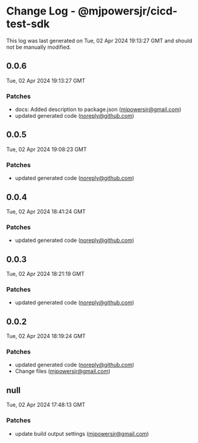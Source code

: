 # Change Log - @mjpowersjr/cicd-test-sdk

This log was last generated on Tue, 02 Apr 2024 19:13:27 GMT and should not be manually modified.

<!-- Start content -->

## 0.0.6

Tue, 02 Apr 2024 19:13:27 GMT

### Patches

- docs: Added description to package.json (mjpowersjr@gmail.com)
- updated generated code (noreply@github.com)

## 0.0.5

Tue, 02 Apr 2024 19:08:23 GMT

### Patches

- updated generated code (noreply@github.com)

## 0.0.4

Tue, 02 Apr 2024 18:41:24 GMT

### Patches

- updated generated code (noreply@github.com)

## 0.0.3

Tue, 02 Apr 2024 18:21:19 GMT

### Patches

- updated generated code (noreply@github.com)

## 0.0.2

Tue, 02 Apr 2024 18:19:24 GMT

### Patches

- updated generated code (noreply@github.com)
- Change files (mjpowersjr@gmail.com)

## null

Tue, 02 Apr 2024 17:48:13 GMT

### Patches

- update build output settings (mjpowersjr@gmail.com)
